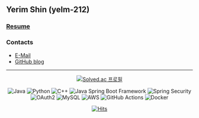 ## Yerim Shin (yelm-212)

### [Resume](https://www.notion.so/Backend-Engineer-Yerim-Shin-57f78346994c4f09bef81ac58d6c4490?pvs=4)

### Contacts

- [E-Mail](mailto:21yrshin@naver.com)
- [GitHub blog](https://yelm-212.github.io/)

---

<div align="center">

[![Solved.ac
프로필](http://mazassumnida.wtf/api/generate_badge?boj=ghi0412210)](https://solved.ac/ghi0412210)
  
![Java](https://img.shields.io/badge/Java-007396?style=for-the-badge&logo=Java&logoColor=white)
![Python](https://img.shields.io/badge/Python-3776AB?style=for-the-badge&logo=Python&logoColor=white)
![C++](https://img.shields.io/badge/C++-00599C?style=for-the-badge&logo=C++&logoColor=white)
![Java Spring Boot Framework](https://img.shields.io/badge/Java%20Spring%20Boot%20Framework-6DB33F?style=for-the-badge&logo=Spring&logoColor=white)
![Spring Security](https://img.shields.io/badge/Spring%20Security-6DB33F?style=for-the-badge&logo=Spring&logoColor=white)
![OAuth2](https://img.shields.io/badge/OAuth2-6DB33F?style=for-the-badge&logo=OAuth2&logoColor=white)
![MySQL](https://img.shields.io/badge/MySQL-4479A1?style=for-the-badge&logo=MySQL&logoColor=white)
![AWS](https://img.shields.io/badge/AWS-232F3E?style=for-the-badge&logo=Amazon-AWS&logoColor=white)
![GitHub Actions](https://img.shields.io/badge/GitHub%20Actions-2088FF?style=for-the-badge&logo=GitHub-Actions&logoColor=white)
![Docker](https://img.shields.io/badge/Docker-2496ED?style=for-the-badge&logo=Docker&logoColor=white)

  
[![Hits](https://hits.seeyoufarm.com/api/count/incr/badge.svg?url=https%3A%2F%2Fgithub.com%2Fyelm-212&count_bg=%233991E0&title_bg=%235D5D5D&icon=&icon_color=%23E7E7E7&title=hits&edge_flat=false)](https://hits.seeyoufarm.com)

</div>
